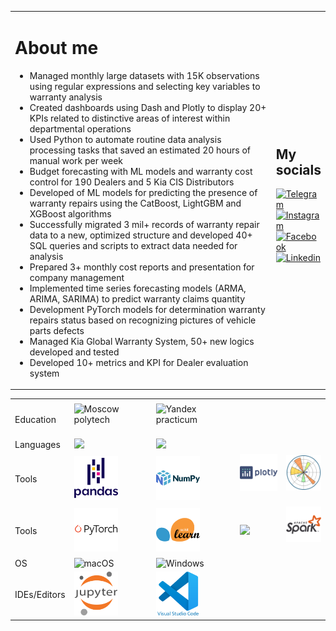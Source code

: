 <table>
<tr> 
<td width="550">
<h1>About me</h1>

- Managed monthly large datasets with 15K observations using regular expressions and selecting key variables to warranty analysis
- Created dashboards using Dash and Plotly to display 20+ KPIs related to distinctive areas of interest within departmental operations
- Used Python to automate routine data analysis processing tasks that saved an estimated 20 hours of manual work per week
- Budget forecasting with ML models and warranty cost control for 190 Dealers and 5 Kia CIS Distributors
- Developed of ML models for predicting the presence of warranty repairs using the CatBoost, LightGBM and XGBoost algorithms
- Successfully migrated 3 mil+ records of warranty repair data to a new, optimized structure and developed 40+ SQL queries and scripts to extract data needed for analysis
- Prepared 3+ monthly cost reports and presentation for company management
- Implemented time series forecasting models (ARMA, ARIMA, SARIMA) to predict warranty claims quantity
- Development PyTorch models for determination warranty repairs status based on recognizing pictures of vehicle parts defects
- Managed Kia Global Warranty System, 50+ new logics developed and tested
- Developed 10+ metrics and KPI for Dealer evaluation system

</td>
<td>
   <h2> My socials </h2>
   
   [![Telegram](https://img.shields.io/badge/Telegram-2CA5E0?style=for-the-badge&logo=telegram&logoColor=white)](https://t.me/alexeyfill)
   [![Instagram](https://img.shields.io/badge/Instagram-%23E4405F.svg?style=for-the-badge&logo=Instagram&logoColor=white)](https://www.instagram.com/filichkin_alexey)
   [![Facebook](https://img.shields.io/badge/Facebook-%231877F2.svg?style=for-the-badge&logo=Facebook&logoColor=white)](https://www.facebook.com/filichkin.alexey)
   [![Linkedin](https://img.shields.io/badge/linkedin-%230077B5.svg?style=for-the-badge&logo=linkedin&logoColor=white)](https://www.linkedin.com/in/alexey-filichkin-085569aa/)
</td>
</tr>
</table>
<table>

<td>
   <tr>
      <td> Education </td>
      <td>
          <img src="https://upload.wikimedia.org/wikipedia/commons/thumb/9/90/LogoMospolytech.jpg/300px-LogoMospolytech.jpg" title="Moscow polytech" width="70"/>&nbsp;
      </td>
      <td>
           <img src="https://avatars.mds.yandex.net/i?id=e583af1751d6ae3e118d8d41468c02e78ebcfb23-5175033-images-thumbs&n=13" title="Yandex practicum" width="70"/>&nbsp;
      </td>
      
  </tr>
  <tr>
      <td> Languages </td>
      <td>
          <img src="https://upload.wikimedia.org/wikipedia/commons/thumb/c/c3/Python-logo-notext.svg/242px-Python-logo-notext.svg.png" width="70"/>&nbsp;
      </td>
      <td>
           <img src="https://www.postgresql.org/media/img/about/press/elephant.png" width="70"/>&nbsp
      </td>
      
  </tr>
  <tr>
      <td> Tools </td>
      <td>
           <img src="https://github.com/devicons/devicon/blob/ca28c779441053191ff11710fe24a9e6c23690d6/icons/pandas/pandas-original-wordmark.svg" width="70"/>&nbsp;
      </td>
      <td> 
           <img src="https://github.com/devicons/devicon/blob/ca28c779441053191ff11710fe24a9e6c23690d6/icons/numpy/numpy-original-wordmark.svg" title="Numpy" width="70"/>&nbsp;
      </td>
     <td>
           <img src="https://github.com/devicons/devicon/blob/ca28c779441053191ff11710fe24a9e6c23690d6/icons/plotly/plotly-original-wordmark.svg" width="70"/>&nbsp;
      </td> 
     <td>
           <img src="https://github.com/devicons/devicon/blob/ca28c779441053191ff11710fe24a9e6c23690d6/icons/matplotlib/matplotlib-original.svg" width="70"/>&nbsp;
     </td>    
  </tr>
  
  <tr>
      <td> Tools </td>
      <td>
           <img src="https://github.com/devicons/devicon/blob/ca28c779441053191ff11710fe24a9e6c23690d6/icons/pytorch/pytorch-original-wordmark.svg" width="70" />&nbsp;
      </td>
     <td> 
           <img src="https://github.com/devicons/devicon/blob/ca28c779441053191ff11710fe24a9e6c23690d6/icons/scikitlearn/scikitlearn-original.svg" title="Sklearn" width="70"/>&nbsp;
      </td>
      <td>
           <img src="https://docs.scipy.org/doc/scipy/_static/logo.svg" width="70"/>&nbsp;
      </td>
      <td>
           <img src="https://github.com/devicons/devicon/blob/ca28c779441053191ff11710fe24a9e6c23690d6/icons/apachespark/apachespark-original-wordmark.svg" width="70"/>&nbsp
      </td>
    
  </tr>



  
  <tr>
      <td> OS </td>
      <td>
           <img src="https://upload.wikimedia.org/wikipedia/de/b/b1/MacOS-Logo.svg" title="macOS" width="70"/>&nbsp;
      </td>
      <td>
           <img src="https://upload.wikimedia.org/wikipedia/commons/thumb/e/e2/Windows_logo_and_wordmark_-_2021.svg/420px-Windows_logo_and_wordmark_-_2021.svg.png" title="Windows" width="70"/>&nbsp;
      </td>
    
  </tr>
  <tr>
     <td> IDEs/Editors </td>
      <td>
           <img src="https://github.com/devicons/devicon/blob/ca28c779441053191ff11710fe24a9e6c23690d6/icons/jupyter/jupyter-original-wordmark.svg" title="Jupyter" width="70"/>&nbsp;
      </td>
      <td>
           <img src="https://github.com/devicons/devicon/blob/ca28c779441053191ff11710fe24a9e6c23690d6/icons/vscode/vscode-original-wordmark.svg" title="VS Code" width="70"/>&nbsp;
      </td>
      
  </tr>
</table>

